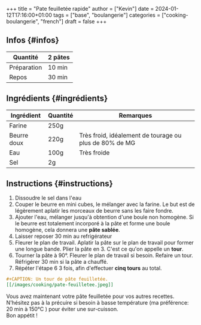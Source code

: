 +++
title = "Pate feuilletée rapide"
author = ["Kevin"]
date = 2024-01-12T17:16:00+01:00
tags = ["base", "boulangerie"]
categories = ["cooking-boulangerie", "french"]
draft = false
+++

## Infos {#infos}

| Quantité    | 2 pâtes |
|-------------|---------|
| Préparation | 10 min  |
| Repos       | 30 min  |


## Ingrédients {#ingrédients}

| Ingrédient  | Quantité | Remarques                                              |
|-------------|----------|--------------------------------------------------------|
| Farine      | 250g     |                                                        |
| Beurre doux | 220g     | Très froid, idéalement de tourage ou plus de 80% de MG |
| Eau         | 100g     | Très froide                                            |
| Sel         | 2g       |                                                        |


## Instructions {#instructions}

1.  Dissoudre le sel dans l'eau
2.  Couper le beurre en mini cubes, le mélanger avec la farine. Le but est de légèrement aplatir les morceaux de beurre sans les faire fondre.
3.  Ajouter l'eau, mélanger jusqu'à obtention d'une boule non homogène. Si le beurre est totalement incorporé à la pâte et forme une boule homogène, cela donnera une **pâte sablée**.
4.  Laisser reposer 30 min au refrigérateur
5.  Fleurer le plan de travail. Aplatir la pâte sur le plan de travail pour former une longue bande. Plier la pâte en 3. C'est ce qu'on appelle un **tour**.
6.  Tourner la pâte à 90°. Fleurer le plan de travail si besoin. Refaire un tour. Réfrigérer 30 min si la pâte a chauffé.
7.  Répéter l'étape 6 3 fois, afin d'effectuer **cinq tours** au total.

<!--listend-->

```org
#+CAPTION: Un tour de pâte feuilletée.
[[/images/cooking/pate-feuilletee.jpeg]]
```

Vous avez maintenant votre pâte feuilletée pour vos autres recettes. N'hésitez pas à la précuire si besoin à basse température (ma préférence: 20 min à 150°C ) pour éviter une sur-cuisson.<br />
Bon appétit !
